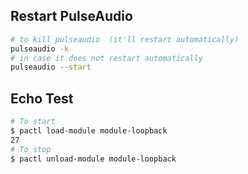 ## Restart PulseAudio
```bash
# to kill pulseaudio  (it'll restart automatically)
pulseaudio -k
# in case it does not restart automatically
pulseaudio --start
```


## Echo Test
```bash
# To start
$ pactl load-module module-loopback
27
# To stop
$ pactl unload-module module-loopback
```
